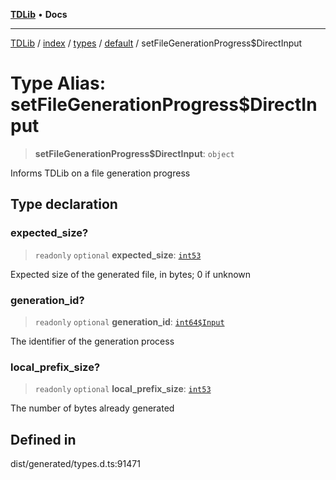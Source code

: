 [**TDLib**](../../../../../../README.md) • **Docs**

***

[TDLib](../../../../../../modules.md) / [index](../../../../../README.md) / [types](../../../README.md) / [default](../README.md) / setFileGenerationProgress$DirectInput

# Type Alias: setFileGenerationProgress$DirectInput

> **setFileGenerationProgress$DirectInput**: `object`

Informs TDLib on a file generation progress

## Type declaration

### expected\_size?

> `readonly` `optional` **expected\_size**: [`int53`](int53.md)

Expected size of the generated file, in bytes; 0 if unknown

### generation\_id?

> `readonly` `optional` **generation\_id**: [`int64$Input`](int64$Input.md)

The identifier of the generation process

### local\_prefix\_size?

> `readonly` `optional` **local\_prefix\_size**: [`int53`](int53.md)

The number of bytes already generated

## Defined in

dist/generated/types.d.ts:91471
